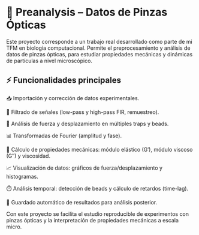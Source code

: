 # 🔬 Preanalysis – Datos de Pinzas Ópticas

Este proyecto corresponde a un trabajo real desarrollado como parte de mi TFM en biología computacional. Permite el preprocesamiento y análisis de datos de pinzas ópticas, para estudiar propiedades mecánicas y dinámicas de partículas a nivel microscópico.

## ⚡ Funcionalidades principales

📥 Importación y corrección de datos experimentales.

🔄 Filtrado de señales (low-pass y high-pass FIR, remuestreo).

🧲 Análisis de fuerza y desplazamiento en múltiples traps y beads.

📊 Transformadas de Fourier (amplitud y fase).

🧪 Cálculo de propiedades mecánicas: módulo elástico (G′), módulo viscoso (G″) y viscosidad.

📈 Visualización de datos: gráficos de fuerza/desplazamiento y histogramas.

⏱️ Análisis temporal: detección de beads y cálculo de retardos (time-lag).

💾 Guardado automático de resultados para análisis posterior.

Con este proyecto se facilita el estudio reproducible de experimentos con pinzas ópticas y la interpretación de propiedades mecánicas a escala micro.
